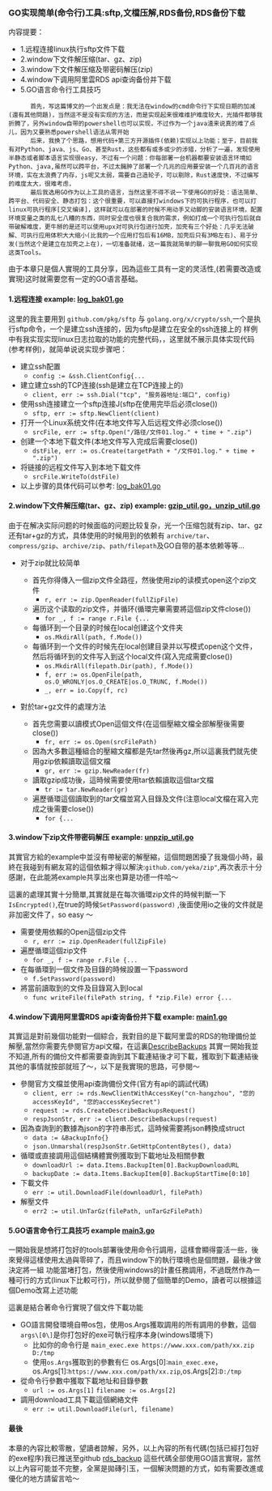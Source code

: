 ### GO实现简单(命令行)工具:sftp,文檔压解,RDS备份,RDS备份下载

内容提要：

+ 1.远程连接linux执行sftp文件下载
+ 2.window下文件解压缩(tar、gz、zip)
+ 3.window下文件解压缩及带密码解压(zip)
+ 4.window下调用阿里雲RDS api查询备份并下载
+ 5.GO语言命令行工具技巧

```
      首先，写这篇博文的一个出发点是：我无法在window的cmd命令行下实现日期的加减(還有其他問題)，当然這不是没有实现的方法，而是实现起来很难维护难度较大，光插件都够我折腾了，另外window自带的powershell也可以实现，不过作为一个java渣来说真的难了点儿，因为又要熟悉powershell语法从零开始
      后来，我换了个思路，想用代码+第三方开源插件(依赖)实现以上功能；至于，目前我有对Python、java、js、Go、甚至Rust，这些都有或多或少的涉猎，分析了一遍，发现使用半静态或者脚本语言实现很easy，不过有一个问题：你每部署一台机器都要安装语言环境如Python、java,虽然可以跨平台，不过太臃肿了部署一个几兆的应用要安装一个几百兆的语言环境，实在太浪费了内存，js呢又太弱，需要自己造轮子，可以剔除，Rust速度快，不过编写的难度太大，很难考虑，
      最后我选用GO作为以上工具的语言，当然这里不得不说一下使用GO的好处：语法简单、跨平台、代码安全、静态打包：这个很重要，可以直接打windows下的可执行程序，也可以打linux可执行程序[交叉编译]，这样就可以在部署的时候不用动手又动脚的安装语言环境，配置环境变量之类的乱七八糟的东西，同时安全度也很复合我的需求，例如打成一个可执行包后就自带破解难度，更牛掰的是还可以使用upx对可执行包进行加壳，加壳有三个好处：几乎无法破解、可执行应用体积大大缩小(比我的一个应用打包后有16MB，加壳后只有3MB左右)、易于分发(当然这个是建立在加壳之上在)，一切准备就绪，这一篇我就简单的聊一聊我用GO如何实现这类Tools。

```

  由于本章只是個人實現的工具分享，因為這些工具有一定的灵活性,(若需要改造或實現)这时就需要您有一定的GO语言基础。


#### **1.远程连接** example: [log_bak01.go](https://github.com/funnyzpc/rds_backup/blob/master/service/log_bak01.go)

  这里的我主要用到 `github.com/pkg/sftp` 与 `golang.org/x/crypto/ssh`,一个是执行sftp命令，一个是建立ssh连接的，因为sftp是建立在安全的ssh连接上的
样例中有我实现实现linux日志拉取的功能的完整代码，，这里就不展示具体实现代码(参考样例)，就简单说说实现步骤吧：

+ 建立ssh配置
    - `config := &ssh.ClientConfig{...`
+ 建立建立ssh的TCP连接(ssh是建立在TCP连接上的)
    - `client, err := ssh.Dial("tcp", "服务器地址:端口", config)`
+ 使用ssh连接建立一个sftp连接J(sftp在使用完毕后必须close())
    - `sftp, err := sftp.NewClient(client)`
+ 打开一个Linux系统文件(在本地文件写入后远程文件必须close())
    - `srcFile, err := sftp.Open("/路径/文件01.log." + time + ".zip")`
+ 创建一个本地下载文件(本地文件写入完成后需要close())
    - `dstFile, err := os.Create(targetPath + "/文件01.log." + time + ".zip")`
+ 将链接的远程文件写入到本地下载文件
    - `srcFile.WriteTo(dstFile)`
+ 以上步骤的具体代码可以参考: [log_bak01.go](https://github.com/funnyzpc/rds_backup/blob/master/service/log_bak01.go)


#### **2.window下文件解压缩(tar、gz、zip)** example: [gzip_util.go，unzip_util.go](https://github.com/funnyzpc/rds_backup/tree/master/util)

  由于在解决实际问题的时候面临的问题比较复杂，光一个压缩包就有zip、tar、gz还有tar+gz的方式，具体使用的时候用到的依赖有
`archive/tar`、`compress/gzip`、`archive/zip`、`path/filepath`及GO自带的基本依赖等等...

+ 对于zip就比较简单
    - 首先你得傳入一個zip文件全路徑，然後使用zip的读模式open这个zip文件
        - `r, err := zip.OpenReader(fullZipFile)`
    - 遍历这个读取的zip文件，并循环(循環完畢需要將這個zip文件close())
        - `for _, f := range r.File {...`
    - 每循环到一个目录的时候在local创建这个文件夹
        - `os.MkdirAll(path, f.Mode())`
    - 每循环到一个文件的时候先在local创建目录并以写模式open这个文件，然后将循环到的文件写入到这个local文件(寫入完成需要close())
        - `os.MkdirAll(filepath.Dir(path), f.Mode())`
        - `f, err := os.OpenFile(path, os.O_WRONLY|os.O_CREATE|os.O_TRUNC, f.Mode())`
        - `_, err = io.Copy(f, rc)`

+ 對於tar+gz文件的處理方法
    - 首先您需要以讀模式Open這個文件(在這個壓縮文檔全部解壓後需要close())
        - `fr, err := os.Open(srcFilePath)`
    - 因為大多數這種組合的壓縮文檔都是先tar然後再gz,所以這裏我們就先使用gzip依賴讀取這個文檔
        - `gr, err := gzip.NewReader(fr)`
    - 讀取gzip成功後，這時候需要使用tar依賴讀取這個tar文檔
        - `tr := tar.NewReader(gr)`
    - 遍歷循環這個讀取到的tar文檔並寫入目錄及文件(注意local文檔在寫入完成之後需要close())
        - `for {...`


#### **3.window下zip文件带密码解压** example: [unpzip_util.go](https://github.com/funnyzpc/rds_backup/blob/master/util/unpzip_util.go)

  其實官方給的example中並沒有帶秘密的解壓縮，這個問題困擾了我幾個小時，最終在我碰到有網友寫的這個依賴才得以解決:`github.com/yeka/zip"`,再次表示十分
感謝，在此能將example共享出來也算是功德一件哈～

  這裏的處理其實十分簡單,其實就是在每次循環zip文件的時候判斷一下`IsEncrypted()`,在true的時候`SetPassword(password)` ,後面使用io之後的文件就是
非加密文件了，so easy ～

+ 需要使用依賴的Open這個zip文件
    - `r, err := zip.OpenReader(fullZipFile)`
+ 遍歷循環這個zip文件
    - `for _, f := range r.File {...`
+ 在每循環到一個文件及目錄的時候設置一下password
    - `f.SetPassword(password)`
+ 將當前讀取到的文件及目錄寫入到local
    - `func writeFile(filePath string, f *zip.File) error {...`


#### **4.window下调用阿里雲RDS api查询备份并下载** example: [main1.go](https://github.com/funnyzpc/rds_backup/blob/master/main1.go)

  其實這是對前幾個功能對一個綜合，我對目的是下載阿里雲的RDS的物理備份並解壓,當然你需要先參閱官方api文檔，在這裏[DescribeBackups](https://help.aliyun.com/document_detail/26273.html?spm=a2c4g.11186623.6.1544.7bb06a5fq6e7IY)
其實一開始我並不知道,所有的備份文件都需要查詢到其下載連結後才可下載，獲取到下載連結後其他的事情就按部就班了～，以下是我實現的思路，可參閱～

+ 參閱官方文檔並使用api查詢備份文件(官方有api的調試代碼)
    - `client, err := rds.NewClientWithAccessKey("cn-hangzhou", "您的accessKeyId", "您的accessKeySecret")`
    - `request := rds.CreateDescribeBackupsRequest()`
    - `respJsonStr, err := client.DescribeBackups(request)`
+ 因為查詢到的數據為json的字符串形式，這時候需要將json轉換成struct
    - `data := &BackupInfo{}`
    - `json.Unmarshal(respJsonStr.GetHttpContentBytes(), data)`
+ 循環或直接調用這個結構體實例獲取到下載地址及相關參數
    - `downloadUrl := data.Items.BackupItem[0].BackupDownloadURL`
    - `backupDate := data.Items.BackupItem[0].BackupStartTime[0:10]`
+ 下載文件
    - `err := util.DownloadFile(downloadUrl, filePath)`
+ 解壓文件
    - `err2 := util.UnTarGz(filePath, unTarGzFilePath)`


#### **5.GO语言命令行工具技巧** example [main3.go](https://github.com/funnyzpc/rds_backup/blob/master/main3.go)

  一開始我是想將打包好的tools部署後使用命令行調用，這樣會顯得靈活一些，後來覺得這樣使用太過與零碎了，而且window下的執行環境也是個問題，最後才做決定將一組
功能當堵打包，然後使用windows的計畫任務調用，不過既然作為一種可行的方式(linux下比較可行)，所以就參閱了個簡單的Demo，讀者可以根據這個Demo改寫上述功能

  這裏是結合著命令行實現了個文件下載功能

+ GO語言開發環境自帶os包，使用os.Args獲取調用的所有調用的參數，這個`args\[0\]`是你打包好的exe可執行程序本身(windows環境下)
    - 比如你的命令行是 `main_exec.exe https://www.xxx.com/path/xx.zip D:/tmp`
    - 使用`os.Args`獲取到的參數有仨 os.Args\[0\]:`main_exec.exe`，os.Args\[1\]:`https://www.xxx.com/path/xx.zip`,os.Args\[2\]:`D:/tmp`
+ 從命令行參數中獲取下載地址和目錄參數
    - `url := os.Args[1]` `filename := os.Args[2]`
+ 調用download工具下載這個網絡文件
    - `err := util.DownloadFile(url, filename)`


#### **最後**

  本章的內容比較零散，望讀者諒解，另外，以上內容的所有代碼(包括已經打包好的exe程序)我已推送至github [rds_backup](https://github.com/funnyzpc/rds_backup)
這些代碼全部使用GO語言實現，當然以上內容可能並不完整，全黨是拋磚引玉，一個解決問題的方式，如有需要改進或優化的地方請留言哈～